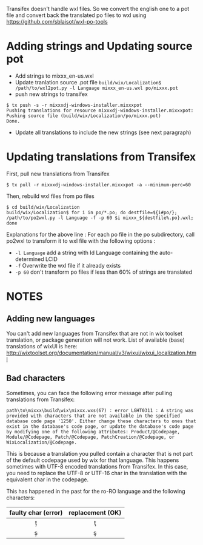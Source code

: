
Transifex doesn't handle wxl files.
So we convert the english one to a pot file and convert back the translated po files to wxl using
https://github.com/sblaisot/wxl-po-tools

Adding strings and Updating source pot
======================================

* Add strings to mixxx_en-us.wxl
* Update tranlation source .pot file
`build/wix/Localization$ /path/to/wxl2pot.py -l Language mixxx_en-us.wxl po/mixxx.pot`
* push new strings to transifex
```
$ tx push -s -r mixxxdj-windows-installer.mixxxpot
Pushing translations for resource mixxxdj-windows-installer.mixxxpot:
Pushing source file (build/wix/Localization/po/mixxx.pot)
Done.
```
* Update all translations to include the new strings (see next paragraph)


Updating translations from Transifex
======================================

First, pull new translations from Transifex

`$ tx pull -r mixxxdj-windows-installer.mixxxpot -a --minimum-perc=60`

Then, rebuild wxl files from po files

```
$ cd build/wix/Localization
build/wix/Localization$ for i in po/*.po; do destfile=${i#po/}; /path/to/po2wxl.py -l Language -f -p 60 $i mixxx_${destfile%.po}.wxl; done
```

Explanations for the above line :
For each po file in the po subdirectory, call po2wxl to transform it to wxl file with the following options :
* `-l Language` add a string with Id Language containing the auto-determined LCID
* `-f` Overwrite the wxl file if it already exists
* `-p 60` don't transform po files if less than 60% of strings are translated

NOTES
=====

Adding new languages
--------------------

You can't add new languages from Transifex that are not in wix toolset translation, or package generation will not work.
List of available (base) translations of wixUI is here: http://wixtoolset.org/documentation/manual/v3/wixui/wixui_localization.html

Bad characters
--------------

Sometimes, you can face the following error message after pulling translations from Transifex:

```path\to\mixxx\build\wix\mixxx.wxs(67) : error LGHT0311 : A string was provided with characters that are not available in the specified database code page '1250'. Either change these characters to ones that exist in the database's code page, or update the database's code page by modifying one of the following attributes: Product/@Codepage, Module/@Codepage, Patch/@Codepage, PatchCreation/@Codepage, or WixLocalization/@Codepage.```

This is because a translation you pulled contain a character that is not part of the default codepage used by wix for that language. This happens sometimes with UTF-8 encoded translations from Transifex.
In this case, you need to replace the UTF-8 or UTF-16 char in the translation with the equivalent char in the codepage.

This has happened in the past for the ro-RO language and the following characters:

| faulty char (error) | replacement (OK) |
|:---:|:--:|
| ț   | ţ  |
| ș   | ş  |
